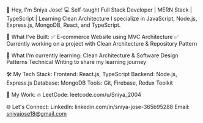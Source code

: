 👋 Hey, I'm Sniya Jose!
💻 Self-taught Full Stack Developer | MERN Stack | TypeScript | Learning Clean Architecture
I specialize in JavaScript, Node.js, Express.js, MongoDB, React, and TypeScript.

🚀 What I've Built:
✅ E-commerce Website using MVC Architecture
✅ Currently working on a project with Clean Architecture & Repository Pattern

🌱 What I'm currently learning:
Clean Architecture & Software Design Patterns
Technical Writing to share my learning journey

🛠️ My Tech Stack:
Frontend: React.js, TypeScript
Backend: Node.js, Express.js
Database: MongoDB
Tools: Git, Firebase, Redux Toolkit

📂 My Work:
🔥 LeetCode: leetcode.com/u/Sniya_2004

🌐 Let's Connect:
LinkedIn: linkedin.com/in/sniya-jose-365b95288
Email: sniyajose18@gmail.com

